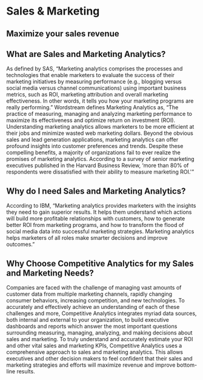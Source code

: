 # Sales & Marketing
## Maximize your sales revenue
## What are Sales and Marketing Analytics?

As defined by SAS, “Marketing analytics comprises the processes and technologies that enable marketers to evaluate the success of their marketing initiatives by measuring performance (e.g., blogging versus social media versus channel communications) using important business metrics, such as ROI, marketing attribution and overall marketing effectiveness. 
In other words, it tells you how your marketing programs are really performing.” Wordstream defines Marketing Analytics as, “The practice of measuring, managing and analyzing marketing performance to maximize its effectiveness and optimize return on investment (ROI). 
Understanding marketing analytics allows marketers to be more efficient at their jobs and minimize wasted web marketing dollars. 
Beyond the obvious sales and lead generation applications, marketing analytics can offer profound insights into customer preferences and trends. Despite these compelling benefits, a majority of organizations fail to ever realize the promises of marketing analytics. 
According to a survey of senior marketing executives published in the Harvard Business Review, ‘more than 80% of respondents were dissatisfied with their ability to measure marketing ROI.'”

## Why do I need Sales and Marketing Analytics?
According to IBM, “Marketing analytics provides marketers with the insights they need to gain superior results. 
It helps them understand which actions will build more profitable relationships with customers, how to generate better ROI from marketing programs, and how to transform the flood of social media data into successful marketing strategies. 
Marketing analytics helps marketers of all roles make smarter decisions and improve outcomes.”

## Why Choose Competitive Analytics for my Sales and Marketing Needs?
Companies are faced with the challenge of managing vast amounts of customer data from multiple marketing channels, rapidly changing consumer behaviors, increasing competition, and new technologies. 
To accurately and effectively achieve an understanding of each of these challenges and more, Competitive Analytics integrates myriad data sources, both internal and external to your organization, to build executive dashboards and reports which answer the most important questions surrounding measuring, managing, analyzing, and making decisions about sales and marketing.
To truly understand and accurately estimate your ROI and other vital sales and marketing KPIs, Competitive Analytics uses a comprehensive approach to sales and marketing analytics. This allows executives and other decision makers to feel confident that their sales and marketing strategies and efforts will maximize revenue and improve bottom-line results.
